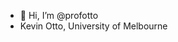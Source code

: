 - 👋 Hi, I’m @profotto
- Kevin Otto, University of Melbourne


<!---
profotto/profotto is a ✨ special ✨ repository because its `README.md` (this file) appears on your GitHub profile.
You can click the Preview link to take a look at your changes.
--->
